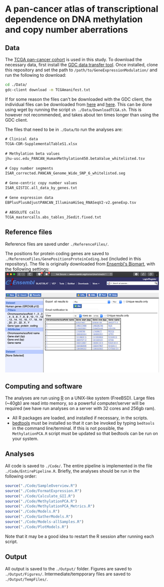 # A pan-cancer atlas of transcriptional dependence on DNA methylation and copy number aberrations

## Data
The [TCGA pan-cancer cohort](https://www.cell.com/pb-assets/consortium/pancanceratlas/pancani3/index.html) is used in this study. To download the necessary data, first install the [GDC data transfer tool](https://gdc.cancer.gov/access-data/gdc-data-transfer-tool). Once installed, clone this repository and set the path to `/path/to/GeneExpressionModulation/` and run the following to download:

```bash
cd ./Data/
gdc-client download -m TCGAmanifest.txt
```

If for some reason the files can't be downloaded with the GDC client, the individual files can be downloaded from [here](https://gdc.cancer.gov/about-data/publications/PanCan-CellOfOrigin) and [here](https://gdc.cancer.gov/about-data/publications/PanCan-Clinical-2018). This can be done using wget by running the script  `sh ./Data/DownloadTCGA.sh`. This is however not recommended, and takes about ten times longer than using the GDC client.

The files that need to be in `./Data/`to run the analyses are:
```
# Clinical data
TCGA-CDR-SupplementalTableS1.xlsx

# Methylation beta values
jhu-usc.edu_PANCAN_HumanMethylation450.betaValue_whitelisted.tsv

# Copy number segments
ISAR_corrected.PANCAN_Genome_Wide_SNP_6_whitelisted.seg

# Gene-centric copy number values
ISAR_GISTIC.all_data_by_genes.txt

# Gene expression data
EBPlusPlusAdjustPANCAN_IlluminaHiSeq_RNASeqV2-v2.geneExp.tsv

# ABSOLUTE calls
TCGA_mastercalls.abs_tables_JSedit.fixed.txt
```

## Reference files
Reference files are saved under `./ReferenceFiles/`.

The positions for protein coding genes are saved to `./ReferenceFiles/GenePositionsProteinCoding.bed` (included in this repository). The file is originally downloaded from [Ensembl's Biomart](http://www.ensembl.org/biomart/martview/), with the following settings:
![Ensembl Biomart](/ReferenceFiles/GenePositionsProteinCoding.png?raw=true)

## Computing and software
The analyses are run using [R](https://www.r-project.org) on a UNIX-like system (FreeBSD). Large files (~40gb) are read into memory, so a powerful computer/server will be required (we have run analyses on a server with 32 cores and 256gb ram).

* All R packages are loaded, and installed if necessary, in the scripts.
* [bedtools](https://bedtools.readthedocs.io/en/latest/) must be installed so that it can be invoked by typing `bedtools` in the command line/terminal. If this is not possible, the `MethylationPCA.R` script must be updated so that bedtools can be run on your system.

## Analyses
All code is saved to `./Code/`. The entire pipeline is implemented in the file `./Code/EntirePipeline.R`. Briefly, the analyses should be run in the following order:

```r
source("./Code/SampleOverview.R")
source("./Code/FormatExpression.R")
source("./Code/Calculate_GII.R")
source("./Code/MethylationPCA.R")
source("./Code/MethylationPCA_Metrics.R")
source("./Code/Models.R")
source("./Code/GatherModels.R")
source("./Code/Models-allSamples.R")
source("./Code/PlotModels.R")
```

Note that it may be a good idea to restart the R session after running each script.

## Output
All output is saved to the `./Output/` folder. Figures are saved to `./Output/Figures/`. Intermediate/tempporary files are saved to `./Output/TempFiles/`. 
